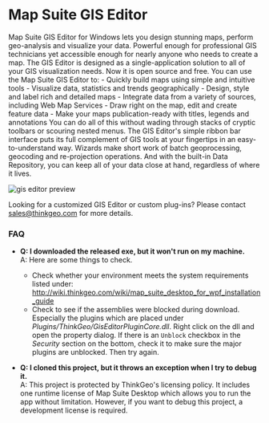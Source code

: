 # Map Suite GIS Editor

Map Suite GIS Editor for Windows lets you design stunning maps, perform geo-analysis and visualize your data. Powerful enough for professional GIS technicians yet accessible enough for nearly anyone who needs to create a map. The GIS Editor is designed as a single-application solution to all of your GIS visualization needs. Now it is open source and free. You can use the Map Suite GIS Editor to: - Quickly build maps using simple and intuitive tools - Visualize data, statistics and trends geographically - Design, style and label rich and detailed maps - Integrate data from a variety of sources, including Web Map Services - Draw right on the map, edit and create feature data - Make your maps publication-ready with titles, legends and annotations You can do all of this without wading through stacks of cryptic toolbars or scouring nested menus. The GIS Editor's simple ribbon bar interface puts its full complement of GIS tools at your fingertips in an easy-to-understand way. Wizards make short work of batch geoprocessing, geocoding and re-projection operations. And with the built-in Data Repository, you can keep all of your data close at hand, regardless of where it lives.

![gis editor preview](https://github.com/ThinkGeo/MapSuiteGisEditor/raw/develop/Previews/mapsuite-giseditor-preview-1.jpg?raw=true)

Looking for a customized GIS Editor or custom plug-ins? Please contact sales@thinkgeo.com for more details. 

### FAQ
- __Q: I downloaded the released exe, but it won't run on my machine.__  
A: Here are some things to check.
  - Check whether your environment meets the system requirements listed under: http://wiki.thinkgeo.com/wiki/map_suite_desktop_for_wpf_installation_guide
  - Check to see if the assemblies were blocked during download. Especially the plugins which are placed under _Plugins/ThinkGeo/GisEditorPluginCore.dll_. Right click on the dll and open the property dialog. If there is an `Unblock` checkbox in the _Security_ section on the bottom, check it to make sure the major plugins are unblocked. Then try again.
  
- __Q: I cloned this project, but it throws an exception when I try to debug it.__  
A: This project is protected by ThinkGeo's licensing policy. It includes one runtime license of Map Suite Desktop which allows you to run the app without limitation. However, if you want to debug this project, a development license is required.

